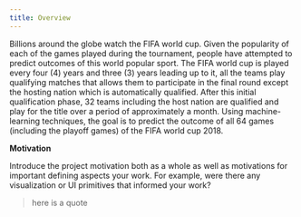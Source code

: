 ```yaml
---
title: Overview
---
```


Billions around the globe watch the FIFA world cup. Given the popularity of each of the
games played during the tournament, people have attempted to predict outcomes of this world popular
sport. The FIFA world cup is played every four (4) years and three (3) years leading up to it, all the
teams play qualifying matches that allows them to participate in the final round except the hosting
nation which is automatically qualified. After this initial qualification phase, 32 teams including the
host nation are qualified and play for the title over a period of approximately a month.
Using machine-learning techniques, the goal is to predict the outcome of all 64 games
(including the playoff games) of the FIFA world cup 2018.

__Motivation__

Introduce the project motivation both as a whole as well as motivations for important defining aspects your work.
For example, were there any visualization or UI primitives that informed your work?


>here is a quote
